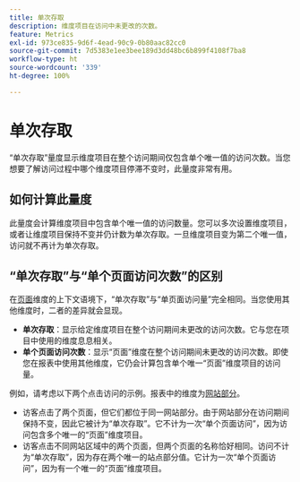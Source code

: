 ```yaml
---
title: 单次存取
description: 维度项目在访问中未更改的次数。
feature: Metrics
exl-id: 973ce835-9d6f-4ead-90c9-0b80aac82cc0
source-git-commit: 7d5383e1ee3bee189d3dd48bc6b899f4108f7ba8
workflow-type: ht
source-wordcount: '339'
ht-degree: 100%

---
```


# 单次存取

“单次存取”量度显示维度项目在整个访问期间仅包含单个唯一值的访问次数。当您想要了解访问过程中哪个维度项目停滞不变时，此量度非常有用。

## 如何计算此量度

此量度会计算维度项目中包含单个唯一值的访问数量。您可以多次设置维度项目，或者让维度项目保持不变并仍计数为单次存取。一旦维度项目变为第二个唯一值，访问就不再计为单次存取。

## “单次存取”与“单个页面访问次数”的区别

在[页面](../dimensions/page.md)维度的上下文语境下，“单次存取”与“单页面访问量”完全相同。当您使用其他维度时，二者的差异就会显现。

* **单次存取**：显示给定维度项目在整个访问期间未更改的访问次数。它与您在项目中使用的维度息息相关。
* **单个页面访问次数**：显示“页面”维度在整个访问期间未更改的访问次数。即使您在报表中使用其他维度，它仍会计算包含单个唯一“页面”维度项目的访问量。

例如，请考虑以下两个点击访问的示例。报表中的维度为[网站部分](../dimensions/site-section.md)。

* 访客点击了两个页面，但它们都位于同一网站部分。由于网站部分在访问期间保持不变，因此它被计为“单次存取”。它不计为一次“单个页面访问”，因为访问包含多个唯一的“页面”维度项目。
* 访客点击不同网站区域中的两个页面，但两个页面的名称恰好相同。访问不计为“单次存取”，因为存在两个唯一的站点部分值。它计为一次“单个页面访问”，因为有一个唯一的“页面”维度项目。
